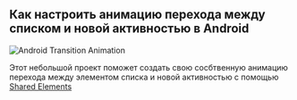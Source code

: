 ## Как настроить анимацию перехода между списком и новой активностью в Android

![Android Transition Animation](transition-animation.gif)

Этот небольшой проект поможет создать свою сосбтвенную анимацию перехода между элементом списка и 
новой активностью с помощью [Shared Elements](https://developer.android.com/training/transitions/start-activity)
